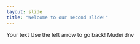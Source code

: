 ```yaml
---
layout: slide
title: "Welcome to our second slide!"
---
```

Your text
Use the left arrow to go back!
Mudei dnv